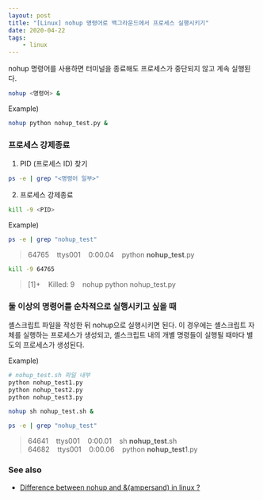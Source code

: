 ```yaml
---
layout: post
title: "[Linux] nohup 명령어로 백그라운드에서 프로세스 실행시키기"
date: 2020-04-22
tags:
    - linux
---
```


nohup 명령어를 사용하면 터미널을 종료해도 프로세스가 중단되지 않고 계속 실행된다.

```bash
nohup <명령어> &
```

Example)

```bash
nohup python nohup_test.py &
```

### 프로세스 강제종료

1. PID (프로세스 ID) 찾기

```bash
ps -e | grep "<명령어 일부>"
```

2. 프로세스 강제종료

```bash
kill -9 <PID>
```

Example)

```bash
ps -e | grep "nohup_test"
```
> 64765&nbsp;&nbsp;&nbsp;&nbsp;ttys001&nbsp;&nbsp;&nbsp;&nbsp;0:00.04&nbsp;&nbsp;&nbsp;&nbsp;python **nohup_test**.py

```bash
kill -9 64765
```
> [1]+&nbsp;&nbsp;&nbsp;&nbsp;Killed: 9&nbsp;&nbsp;&nbsp;&nbsp;nohup python nohup_test.py

### 둘 이상의 명령어를 순차적으로 실행시키고 싶을 때

셸스크립트 파일을 작성한 뒤 nohup으로 실행시키면 된다. 이 경우에는 셸스크립트 자체를 실행하는 프로세스가 생성되고, 셸스크립트 내의 개별 명령들이 실행될 때마다 별도의 프로세스가 생성된다.

Example)

```bash
# nohup_test.sh 파일 내부
python nohup_test1.py
python nohup_test2.py
python nohup_test3.py
```

```bash
nohup sh nohup_test.sh &
```

```bash
ps -e | grep "nohup_test"
```
> 64641&nbsp;&nbsp;&nbsp;&nbsp;ttys001&nbsp;&nbsp;&nbsp;&nbsp;0:00.01&nbsp;&nbsp;&nbsp;&nbsp;sh **nohup_test**.sh  
> 64682&nbsp;&nbsp;&nbsp;&nbsp;ttys001&nbsp;&nbsp;&nbsp;&nbsp;0:00.06&nbsp;&nbsp;&nbsp;&nbsp;python **nohup_test**1.py  

### See also

- [Difference between nohup and &(ampersand) in linux ?](http://ngelinux.com/difference-between-nohup-and-in-linux/)
